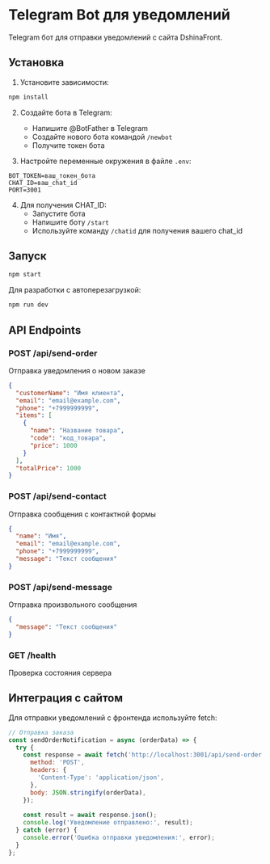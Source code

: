 # Telegram Bot для уведомлений

Telegram бот для отправки уведомлений с сайта DshinaFront.

## Установка

1. Установите зависимости:
```bash
npm install
```

2. Создайте бота в Telegram:
   - Напишите @BotFather в Telegram
   - Создайте нового бота командой `/newbot`
   - Получите токен бота

3. Настройте переменные окружения в файле `.env`:
```
BOT_TOKEN=ваш_токен_бота
CHAT_ID=ваш_chat_id
PORT=3001
```

4. Для получения CHAT_ID:
   - Запустите бота
   - Напишите боту `/start`
   - Используйте команду `/chatid` для получения вашего chat_id

## Запуск

```bash
npm start
```

Для разработки с автоперезагрузкой:
```bash
npm run dev
```

## API Endpoints

### POST /api/send-order
Отправка уведомления о новом заказе
```json
{
  "customerName": "Имя клиента",
  "email": "email@example.com",
  "phone": "+7999999999",
  "items": [
    {
      "name": "Название товара",
      "code": "код_товара",
      "price": 1000
    }
  ],
  "totalPrice": 1000
}
```

### POST /api/send-contact
Отправка сообщения с контактной формы
```json
{
  "name": "Имя",
  "email": "email@example.com",
  "phone": "+7999999999",
  "message": "Текст сообщения"
}
```

### POST /api/send-message
Отправка произвольного сообщения
```json
{
  "message": "Текст сообщения"
}
```

### GET /health
Проверка состояния сервера

## Интеграция с сайтом

Для отправки уведомлений с фронтенда используйте fetch:

```javascript
// Отправка заказа
const sendOrderNotification = async (orderData) => {
  try {
    const response = await fetch('http://localhost:3001/api/send-order', {
      method: 'POST',
      headers: {
        'Content-Type': 'application/json',
      },
      body: JSON.stringify(orderData),
    });
    
    const result = await response.json();
    console.log('Уведомление отправлено:', result);
  } catch (error) {
    console.error('Ошибка отправки уведомления:', error);
  }
};
```
